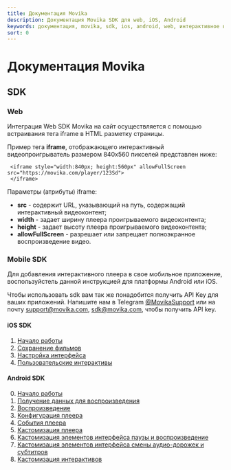 ```yaml
---
title: Документация Movika
description: Документация Movika SDK для web, iOS, Android
keywords: документация, movika, sdk, ios, android, web, интерактивное видео
sort: 0
---
```


# Документация Movika

## SDK

### Web

Интеграция Web SDK Movika на сайт осуществляется с помощью встраивания тега iframe в HTML разметку страницы.

Пример тега **iframe**, отображающего интерактивный видеопроигрыватель размером 840x560 пикселей представлен ниже:

```
 <iframe style="width:840px; height:560px" allowFullScreen src="https://movika.com/player/123Sd">
 </iframe>
```

Параметры (атрибуты) iframe:

- **src** - содержит URL, указывающий на путь, содержащий интерактивный видеоконтент;
- **width** - задает ширину плеера проигрываемого видеоконтента;
- **height** - задает высоту плеера проигрываемого видеоконтента;
- **allowFullScreen** - разрешает или запрещает полноэкранное воспроизведение видео.

### Mobile SDK

Для добавления интерактивного плеера в свое мобильное приложение, воспользуйстель данной инструкцией
для платформы Android или iOS.

Чтобы использовать sdk вам так же понадобится получить API Key для ваших приложений. Напишите нам в
Telegram [@MovikaSupport](https://t.me/MovikaSupport) или на почту [support@movika.com](mailto:support@movika.com),
[sdk@movika.com](mailto:sdk@movika.com),
чтобы получить API key.

#### iOS SDK

1. [Начало работы](/sdk/ios/get-started.md)
2. [Сохранение фильмов](/sdk/ios/save-state.md)
3. [Настройка интерфейса](/sdk/ios/ui-customization.md)
4. [Пользовательские интерактивы](/sdk/ios/custom-events.md)

#### Android SDK

0. [Начало работы](/sdk/android/getting-started.md)
1. [Получение данных для воспроизведения](/sdk/android/getting-movie-bundle.md)
2. [Воспроизведение](/sdk/android/run-interactiveplayerview.md)
3. [Конфигурация плеера](/sdk/android/config.md)
4. [События плеера](/sdk/android/player-events.md)
5. [Кастомизация плеера](/sdk/android/introduce-to-player-customization.md)
6. [Кастомизация элементов интерфейса паузы и воспроизведение](/sdk/android/play-pause-customization.md)
7. [Кастомизация элементов интерфейса смены аудио-дорожек и субтитров](/sdk/android/audio-subtitles-customization.md)
8. [Кастомизация интерактивов](/sdk/android/interactive-customization.md)
